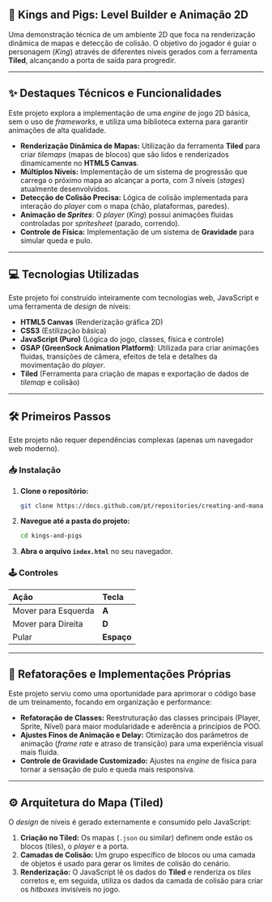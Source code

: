 ## 👑 Kings and Pigs: Level Builder e Animação 2D

Uma demonstração técnica de um ambiente 2D que foca na renderização dinâmica de mapas e detecção de colisão. O objetivo do jogador é guiar o personagem (*King*) através de diferentes níveis gerados com a ferramenta **Tiled**, alcançando a porta de saída para progredir.

-----

## ✨ Destaques Técnicos e Funcionalidades

Este projeto explora a implementação de uma *engine* de jogo 2D básica, sem o uso de *frameworks*, e utiliza uma biblioteca externa para garantir animações de alta qualidade.

  * **Renderização Dinâmica de Mapas:** Utilização da ferramenta **Tiled** para criar *tilemaps* (mapas de blocos) que são lidos e renderizados dinamicamente no **HTML5 Canvas**.
  * **Múltiplos Níveis:** Implementação de um sistema de progressão que carrega o próximo mapa ao alcançar a porta, com 3 níveis (*stages*) atualmente desenvolvidos.
  * **Detecção de Colisão Precisa:** Lógica de colisão implementada para interação do *player* com o mapa (chão, plataformas, paredes).
  * **Animação de *Sprites***: O *player* (*King*) possui animações fluidas controladas por *spritesheet* (parado, correndo).
  * **Controle de Física:** Implementação de um sistema de **Gravidade** para simular queda e pulo.

-----

## 💻 Tecnologias Utilizadas

Este projeto foi construído inteiramente com tecnologias web, JavaScript e uma ferramenta de *design* de níveis:

  * **HTML5 Canvas** (Renderização gráfica 2D)
  * **CSS3** (Estilização básica)
  * **JavaScript (Puro)** (Lógica do jogo, classes, física e controle)
  * **GSAP (GreenSock Animation Platform)**: Utilizada para criar animações fluidas, transições de câmera, efeitos de tela e detalhes da movimentação do *player*.
  * **Tiled** (Ferramenta para criação de mapas e exportação de dados de *tilemap* e colisão)

-----

## 🛠️ Primeiros Passos

Este projeto não requer dependências complexas (apenas um navegador web moderno).

### 📥 Instalação

1.  **Clone o repositório:**
    ```bash
    git clone https://docs.github.com/pt/repositories/creating-and-managing-repositories/quickstart-for-repositories
    ```
2.  **Navegue até a pasta do projeto:**
    ```bash
    cd kings-and-pigs
    ```
3.  **Abra o arquivo `index.html`** no seu navegador.

### 🕹️ Controles

| Ação | Tecla |
| :--- | :--- |
| Mover para Esquerda | **A** |
| Mover para Direita | **D** |
| Pular | **Espaço** |

-----

## 🧠 Refatorações e Implementações Próprias

Este projeto serviu como uma oportunidade para aprimorar o código base de um treinamento, focando em organização e performance:

  * **Refatoração de Classes:** Reestruturação das classes principais (Player, Sprite, Nível) para maior modularidade e aderência a princípios de POO.
  * **Ajustes Finos de Animação e Delay:** Otimização dos parâmetros de animação (*frame rate* e atraso de transição) para uma experiência visual mais fluida.
  * **Controle de Gravidade Customizado:** Ajustes na *engine* de física para tornar a sensação de pulo e queda mais responsiva.

-----

## ⚙️ Arquitetura do Mapa (Tiled)

O *design* de níveis é gerado externamente e consumido pelo JavaScript:

1.  **Criação no Tiled:** Os mapas (`.json` ou similar) definem onde estão os blocos (tiles), o *player* e a porta.
2.  **Camadas de Colisão:** Um grupo específico de blocos ou uma camada de objetos é usado para gerar os limites de colisão do cenário.
3.  **Renderização:** O JavaScript lê os dados do **Tiled** e renderiza os *tiles* corretos e, em seguida, utiliza os dados da camada de colisão para criar os *hitboxes* invisíveis no jogo.
